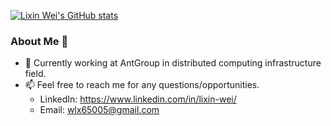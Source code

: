 [![Lixin Wei's GitHub stats](https://github-readme-stats.vercel.app/api?theme=vue&username=lixin-wei&show_icons=true&count_private=true)](https://github.com/lixin-wei)

### About Me 🌱
- 🔭 Currently working at AntGroup in distributed computing infrastructure field.
- 📫 Feel free to reach me for any questions/opportunities.
  - LinkedIn: https://www.linkedin.com/in/lixin-wei/
  - Email: wlx65005@gmail.com
<!--
**lixin-wei/lixin-wei** is a ✨ _special_ ✨ repository because its `README.md` (this file) appears on your GitHub profile.

Here are some ideas to get you started:

- 🔭 I’m currently working on ...
- 🌱 I’m currently learning ...
- 👯 I’m looking to collaborate on ...
- 🤔 I’m looking for help with ...
- 💬 Ask me about ...
- 📫 How to reach me: ...
- 😄 Pronouns: ...
- ⚡ Fun fact: ...
-->
